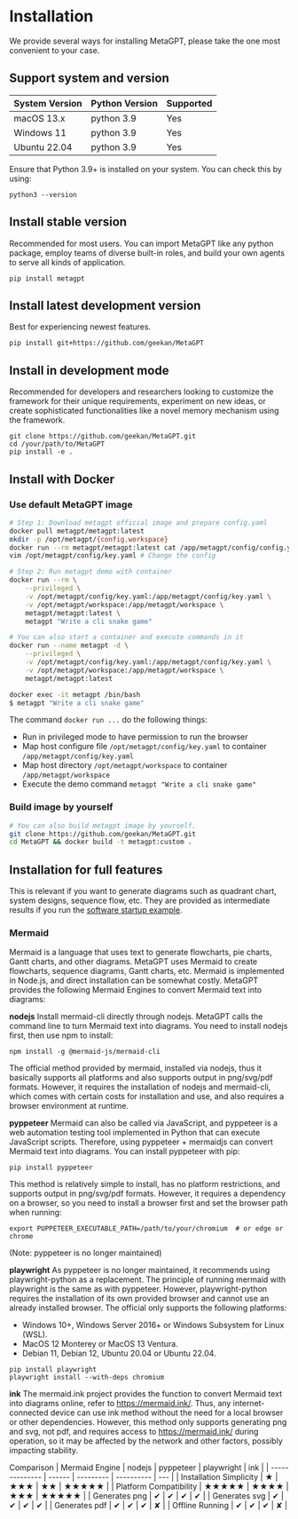 # Installation

We provide several ways for installing MetaGPT, please take the one most convenient to your case.

## Support system and version

| System Version | Python Version | Supported |
|----------------|----------------|-----------|
| macOS 13.x     | python 3.9     | Yes       |
| Windows 11     | python 3.9     | Yes       |
| Ubuntu 22.04   | python 3.9     | Yes       |

Ensure that Python 3.9+ is installed on your system. You can check this by using:

```
python3 --version
```

## Install stable version

Recommended for most users. You can import MetaGPT like any python package, employ teams of diverse built-in roles, and
build your own agents to serve all kinds of application.

```
pip install metagpt
```

## Install latest development version

Best for experiencing newest features.

```
pip install git+https://github.com/geekan/MetaGPT
```

## Install in development mode

Recommended for developers and researchers looking to customize the framework for their unique requirements, experiment
on new ideas, or create sophisticated functionalities like a novel memory mechanism using the framework.

```
git clone https://github.com/geekan/MetaGPT.git
cd /your/path/to/MetaGPT
pip install -e .
```

## Install with Docker

### Use default MetaGPT image

```bash
# Step 1: Download metagpt official image and prepare config.yaml
docker pull metagpt/metagpt:latest
mkdir -p /opt/metagpt/{config,workspace}
docker run --rm metagpt/metagpt:latest cat /app/metagpt/config/config.yaml > /opt/metagpt/config/key.yaml
vim /opt/metagpt/config/key.yaml # Change the config

# Step 2: Run metagpt demo with container
docker run --rm \
    --privileged \
    -v /opt/metagpt/config/key.yaml:/app/metagpt/config/key.yaml \
    -v /opt/metagpt/workspace:/app/metagpt/workspace \
    metagpt/metagpt:latest \
    metagpt "Write a cli snake game"

# You can also start a container and execute commands in it
docker run --name metagpt -d \
    --privileged \
    -v /opt/metagpt/config/key.yaml:/app/metagpt/config/key.yaml \
    -v /opt/metagpt/workspace:/app/metagpt/workspace \
    metagpt/metagpt:latest

docker exec -it metagpt /bin/bash
$ metagpt "Write a cli snake game"
```

The command `docker run ...` do the following things:

- Run in privileged mode to have permission to run the browser
- Map host configure file `/opt/metagpt/config/key.yaml` to container `/app/metagpt/config/key.yaml`
- Map host directory `/opt/metagpt/workspace` to container `/app/metagpt/workspace`
- Execute the demo command `metagpt "Write a cli snake game"`

### Build image by yourself

```bash
# You can also build metagpt image by yourself.
git clone https://github.com/geekan/MetaGPT.git
cd MetaGPT && docker build -t metagpt:custom .
```

## Installation for full features

This is relevant if you want to generate diagrams such as quadrant chart, system designs, sequence flow, etc. They are
provided as intermediate results if you run
the [software startup example](https://github.com/geekan/MetaGPT/blob/main/metagpt/startup.py).

### Mermaid

Mermaid is a language that uses text to generate flowcharts, pie charts, Gantt charts, and other diagrams. MetaGPT uses
Mermaid to create flowcharts, sequence diagrams, Gantt charts, etc. Mermaid is implemented in Node.js, and direct
installation can be somewhat costly. MetaGPT provides the following Mermaid Engines to convert Mermaid text into
diagrams:

**nodejs**
Install mermaid-cli directly through nodejs. MetaGPT calls the command line to turn Mermaid text into diagrams. You need
to install nodejs first, then use npm to install:

```
npm install -g @mermaid-js/mermaid-cli
```

The official method provided by mermaid, installed via nodejs, thus it basically supports all platforms and also
supports output in png/svg/pdf formats. However, it requires the installation of nodejs and mermaid-cli, which comes
with certain costs for installation and use, and also requires a browser environment at runtime.

**pyppeteer**
Mermaid can also be called via JavaScript, and pyppeteer is a web automation testing tool implemented in Python that can
execute JavaScript scripts. Therefore, using pyppeteer + mermaidjs can convert Mermaid text into diagrams. You can
install pyppeteer with pip:

```
pip install pyppeteer
```

This method is relatively simple to install, has no platform restrictions, and supports output in png/svg/pdf formats.
However, it requires a dependency on a browser, so you need to install a browser first and set the browser path when
running:

```
export PUPPETEER_EXECUTABLE_PATH=/path/to/your/chromium  # or edge or chrome
```

(Note: pyppeteer is no longer maintained)

**playwright**
As pyppeteer is no longer maintained, it recommends using playwright-python as a replacement. The principle of running
mermaid with playwright is the same as with pyppeteer. However, playwright-python requires the installation of its own
provided browser and cannot use an already installed browser. The official only supports the following platforms:

- Windows 10+, Windows Server 2016+ or Windows Subsystem for Linux (WSL).
- MacOS 12 Monterey or MacOS 13 Ventura.
- Debian 11, Debian 12, Ubuntu 20.04 or Ubuntu 22.04.

```
pip install playwright
playwright install --with-deps chromium
```

**ink**
The mermaid.ink project provides the function to convert Mermaid text into diagrams online, refer
to https://mermaid.ink/. Thus, any internet-connected device can use ink method without the need for a local browser or
other dependencies. However, this method only supports generating png and svg, not pdf, and requires access
to https://mermaid.ink/ during operation, so it may be affected by the network and other factors, possibly impacting
stability.

Comparison
| Mermaid Engine | nodejs | pyppeteer | playwright | ink |
| -------------- | ------ | --------- | ---------- | --- |
| Installation Simplicity | ★ | ★★★ | ★★ | ★★★★★ |
| Platform Compatibility | ★★★★★ | ★★★★ | ★★★ | ★★★★★ |
| Generates png | ✔ | ✔ | ✔ | ✔ |
| Generates svg | ✔ | ✔ | ✔ | ✔ |
| Generates pdf | ✔ | ✔ | ✔ | ✘ |
| Offline Running | ✔ | ✔ | ✔ | ✘ |
